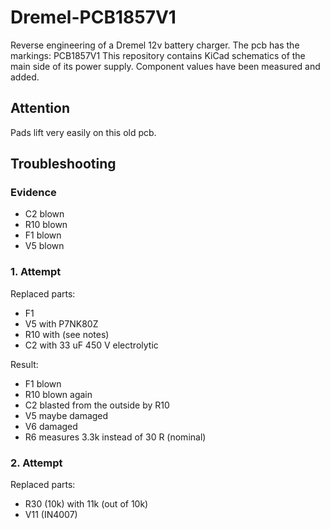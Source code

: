 # Dremel-PCB1857V1

Reverse engineering of a Dremel 12v battery charger.
The pcb has the markings: PCB1857V1
This repository contains KiCad schematics of the main side of its power supply.
Component values have been measured and added.

## Attention

Pads lift very easily on this old pcb.

## Troubleshooting

### Evidence

- C2 blown
- R10 blown
- F1 blown
- V5 blown

### 1. Attempt

Replaced parts:  
- F1 
- V5 with P7NK80Z
- R10 with (see notes)
- C2 with 33 uF 450 V electrolytic

Result:  
- F1 blown
- R10 blown again
- C2 blasted from the outside by R10
- V5 maybe damaged
- V6 damaged
- R6 measures 3.3k instead of 30 R (nominal)

### 2. Attempt

Replaced parts:
- R30 (10k) with 11k (out of 10k)
- V11 (IN4007)
